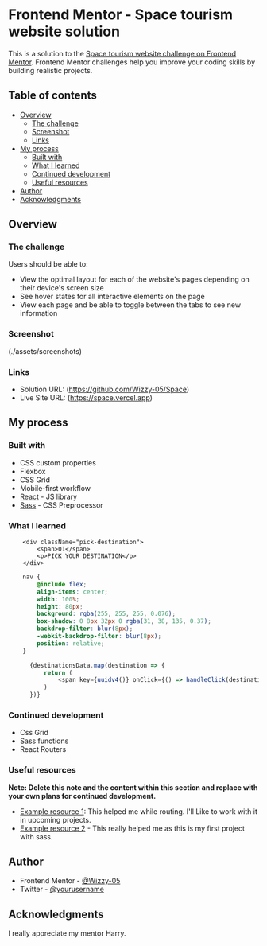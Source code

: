# Frontend Mentor - Space tourism website solution

This is a solution to the [Space tourism website challenge on Frontend Mentor](https://www.frontendmentor.io/challenges/space-tourism-multipage-website-gRWj1URZ3). Frontend Mentor challenges help you improve your coding skills by building realistic projects. 

## Table of contents

- [Overview](#overview)
  - [The challenge](#the-challenge)
  - [Screenshot](./assets/screenshots)
  - [Links](#links)
- [My process](#my-process)
  - [Built with](#built-with)
  - [What I learned](#what-i-learned)
  - [Continued development](#continued-development)
  - [Useful resources](#useful-resources)
- [Author](#author)
- [Acknowledgments](#acknowledgments)


## Overview

### The challenge

Users should be able to:

- View the optimal layout for each of the website's pages depending on their device's screen size
- See hover states for all interactive elements on the page
- View each page and be able to toggle between the tabs to see new information

### Screenshot

(./assets/screenshots)


### Links

- Solution URL: (https://github.com/Wizzy-05/Space)
- Live Site URL: (https://space.vercel.app)

## My process

### Built with

- CSS custom properties
- Flexbox
- CSS Grid
- Mobile-first workflow
- [React](https://beta.reactjs.org/) - JS library
- [Sass](https://sass-lang.com) - CSS Preprocessor 


### What I learned

```JSX
    <div className="pick-destination">
        <span>01</span>
        <p>PICK YOUR DESTINATION</p>
    </div>
```
```scss
    nav {
        @include flex;
        align-items: center;
        width: 100%;
        height: 80px;
        background: rgba(255, 255, 255, 0.076);
        box-shadow: 0 8px 32px 0 rgba(31, 38, 135, 0.37);
        backdrop-filter: blur(8px);
        -webkit-backdrop-filter: blur(8px);
        position: relative;
    }
```
```js
      {destinationsData.map(destination => {
          return (
              <span key={uuidv4()} onClick={() => handleClick(destination)} className={planets.planet === destination.name ? "activePlanet" : ""}>{destination.name}</span>
          )
      })}
```



### Continued development

- Css Grid
- Sass functions
- React Routers


### Useful resources

**Note: Delete this note and the content within this section and replace with your own plans for continued development.**
- [Example resource 1](https://reactrouter.com/en/main/route): This helped me while routing. I'll Like to work with it in upcoming projects.
- [Example resource 2](https://sass-lang.com) - This really helped me as this is my first project with sass.

## Author
- Frontend Mentor - [@Wizzy-05](https://www.frontendmentor.io/profile/Wizzy-05)
- Twitter - [@yourusername](https://twitter.com/ahuzi_wisdom)


## Acknowledgments
I really appreciate my mentor Harry.


